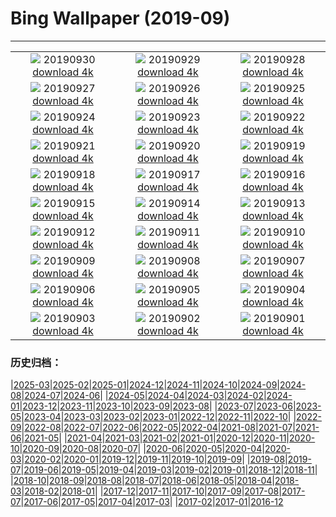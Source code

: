 # Bing Wallpaper (2019-09)
**************
| | | |
|:-:|:-:|:-:|
| ![](https://www.bing.com/th?id=OHR.DaxingPKX_EN-US3995932442_1920x1080.jpg) 20190930 [download 4k](https://www.bing.com/th?id=OHR.DaxingPKX_EN-US3995932442_UHD.jpg) | ![](https://www.bing.com/th?id=OHR.ClavijoLandscape_EN-US3832864269_1920x1080.jpg) 20190929 [download 4k](https://www.bing.com/th?id=OHR.ClavijoLandscape_EN-US3832864269_UHD.jpg) | ![](https://www.bing.com/th?id=OHR.HockingHills_EN-US3752812867_1920x1080.jpg) 20190928 [download 4k](https://www.bing.com/th?id=OHR.HockingHills_EN-US3752812867_UHD.jpg) |
| ![](https://www.bing.com/th?id=OHR.NankoweapGranaries_EN-US3648853544_1920x1080.jpg) 20190927 [download 4k](https://www.bing.com/th?id=OHR.NankoweapGranaries_EN-US3648853544_UHD.jpg) | ![](https://www.bing.com/th?id=OHR.KelpKeepers_EN-US5470053461_1920x1080.jpg) 20190926 [download 4k](https://www.bing.com/th?id=OHR.KelpKeepers_EN-US5470053461_UHD.jpg) | ![](https://www.bing.com/th?id=OHR.LofotenSurfing_EN-US2786067859_1920x1080.jpg) 20190925 [download 4k](https://www.bing.com/th?id=OHR.LofotenSurfing_EN-US2786067859_UHD.jpg) |
| ![](https://www.bing.com/th?id=OHR.UgandaGorilla_EN-US2620785147_1920x1080.jpg) 20190924 [download 4k](https://www.bing.com/th?id=OHR.UgandaGorilla_EN-US2620785147_UHD.jpg) | ![](https://www.bing.com/th?id=OHR.FeatherSerpent_EN-US2734435636_1920x1080.jpg) 20190923 [download 4k](https://www.bing.com/th?id=OHR.FeatherSerpent_EN-US2734435636_UHD.jpg) | ![](https://www.bing.com/th?id=OHR.LaMerceFireworks_EN-US2460264880_1920x1080.jpg) 20190922 [download 4k](https://www.bing.com/th?id=OHR.LaMerceFireworks_EN-US2460264880_UHD.jpg) |
| ![](https://www.bing.com/th?id=OHR.WallofPeace_EN-US2369061516_1920x1080.jpg) 20190921 [download 4k](https://www.bing.com/th?id=OHR.WallofPeace_EN-US2369061516_UHD.jpg) | ![](https://www.bing.com/th?id=OHR.ThePando_EN-US1263045290_1920x1080.jpg) 20190920 [download 4k](https://www.bing.com/th?id=OHR.ThePando_EN-US1263045290_UHD.jpg) | ![](https://www.bing.com/th?id=OHR.CommonLoon_EN-US1124304576_1920x1080.jpg) 20190919 [download 4k](https://www.bing.com/th?id=OHR.CommonLoon_EN-US1124304576_UHD.jpg) |
| ![](https://www.bing.com/th?id=OHR.Villarrica_EN-US0968684000_1920x1080.jpg) 20190918 [download 4k](https://www.bing.com/th?id=OHR.Villarrica_EN-US0968684000_UHD.jpg) | ![](https://www.bing.com/th?id=OHR.LibertyDetail_EN-US8653321844_1920x1080.jpg) 20190917 [download 4k](https://www.bing.com/th?id=OHR.LibertyDetail_EN-US8653321844_UHD.jpg) | ![](https://www.bing.com/th?id=OHR.MushroomMonth_EN-US8427258585_1920x1080.jpg) 20190916 [download 4k](https://www.bing.com/th?id=OHR.MushroomMonth_EN-US8427258585_UHD.jpg) |
| ![](https://www.bing.com/th?id=OHR.TheVochol_EN-US8201280174_1920x1080.jpg) 20190915 [download 4k](https://www.bing.com/th?id=OHR.TheVochol_EN-US8201280174_UHD.jpg) | ![](https://www.bing.com/th?id=OHR.ToothWalkingSeahorse_EN-US8055541483_1920x1080.jpg) 20190914 [download 4k](https://www.bing.com/th?id=OHR.ToothWalkingSeahorse_EN-US8055541483_UHD.jpg) | ![](https://www.bing.com/th?id=OHR.DroneGlobe_EN-US8460462558_1920x1080.jpg) 20190913 [download 4k](https://www.bing.com/th?id=OHR.DroneGlobe_EN-US8460462558_UHD.jpg) |
| ![](https://www.bing.com/th?id=OHR.MilkyWayCanyonlands_EN-US8182491072_1920x1080.jpg) 20190912 [download 4k](https://www.bing.com/th?id=OHR.MilkyWayCanyonlands_EN-US8182491072_UHD.jpg) | ![](https://www.bing.com/th?id=OHR.TowerofVoices_EN-US2297032194_1920x1080.jpg) 20190911 [download 4k](https://www.bing.com/th?id=OHR.TowerofVoices_EN-US2297032194_UHD.jpg) | ![](https://www.bing.com/th?id=OHR.TsavoGerenuk_EN-US8038094057_1920x1080.jpg) 20190910 [download 4k](https://www.bing.com/th?id=OHR.TsavoGerenuk_EN-US8038094057_UHD.jpg) |
| ![](https://www.bing.com/th?id=OHR.ArroyoGrande_EN-US7955557721_1920x1080.jpg) 20190909 [download 4k](https://www.bing.com/th?id=OHR.ArroyoGrande_EN-US7955557721_UHD.jpg) | ![](https://www.bing.com/th?id=OHR.SouthernYellow_EN-US7866720084_1920x1080.jpg) 20190908 [download 4k](https://www.bing.com/th?id=OHR.SouthernYellow_EN-US7866720084_UHD.jpg) | ![](https://www.bing.com/th?id=OHR.MountFanjing_EN-US7796798477_1920x1080.jpg) 20190907 [download 4k](https://www.bing.com/th?id=OHR.MountFanjing_EN-US7796798477_UHD.jpg) |
| ![](https://www.bing.com/th?id=OHR.ElMorro_EN-US7724975036_1920x1080.jpg) 20190906 [download 4k](https://www.bing.com/th?id=OHR.ElMorro_EN-US7724975036_UHD.jpg) | ![](https://www.bing.com/th?id=OHR.Tegallalang_EN-US7639545042_1920x1080.jpg) 20190905 [download 4k](https://www.bing.com/th?id=OHR.Tegallalang_EN-US7639545042_UHD.jpg) | ![](https://www.bing.com/th?id=OHR.Vessel_EN-US7566786118_1920x1080.jpg) 20190904 [download 4k](https://www.bing.com/th?id=OHR.Vessel_EN-US7566786118_UHD.jpg) |
| ![](https://www.bing.com/th?id=OHR.GuaitaTower_EN-US7498727693_1920x1080.jpg) 20190903 [download 4k](https://www.bing.com/th?id=OHR.GuaitaTower_EN-US7498727693_UHD.jpg) | ![](https://www.bing.com/th?id=OHR.DetroitIndustryMural_EN-US7421430527_1920x1080.jpg) 20190902 [download 4k](https://www.bing.com/th?id=OHR.DetroitIndustryMural_EN-US7421430527_UHD.jpg) | ![](https://www.bing.com/th?id=OHR.Castelbouc_EN-US7345047986_1920x1080.jpg) 20190901 [download 4k](https://www.bing.com/th?id=OHR.Castelbouc_EN-US7345047986_UHD.jpg) |

### 历史归档：

|[2025-03](/../2025-03/2025-03.md)|[2025-02](/../2025-02/2025-02.md)|[2025-01](/../2025-01/2025-01.md)|[2024-12](/../2024-12/2024-12.md)|[2024-11](/../2024-11/2024-11.md)|[2024-10](/../2024-10/2024-10.md)|[2024-09](/../2024-09/2024-09.md)|[2024-08](/../2024-08/2024-08.md)|[2024-07](/../2024-07/2024-07.md)|[2024-06](/../2024-06/2024-06.md)|
|[2024-05](/../2024-05/2024-05.md)|[2024-04](/../2024-04/2024-04.md)|[2024-03](/../2024-03/2024-03.md)|[2024-02](/../2024-02/2024-02.md)|[2024-01](/../2024-01/2024-01.md)|[2023-12](/../2023-12/2023-12.md)|[2023-11](/../2023-11/2023-11.md)|[2023-10](/../2023-10/2023-10.md)|[2023-09](/../2023-09/2023-09.md)|[2023-08](/../2023-08/2023-08.md)|
|[2023-07](/../2023-07/2023-07.md)|[2023-06](/../2023-06/2023-06.md)|[2023-05](/../2023-05/2023-05.md)|[2023-04](/../2023-04/2023-04.md)|[2023-03](/../2023-03/2023-03.md)|[2023-02](/../2023-02/2023-02.md)|[2023-01](/../2023-01/2023-01.md)|[2022-12](/../2022-12/2022-12.md)|[2022-11](/../2022-11/2022-11.md)|[2022-10](/../2022-10/2022-10.md)|
|[2022-09](/../2022-09/2022-09.md)|[2022-08](/../2022-08/2022-08.md)|[2022-07](/../2022-07/2022-07.md)|[2022-06](/../2022-06/2022-06.md)|[2022-05](/../2022-05/2022-05.md)|[2022-04](/../2022-04/2022-04.md)|[2021-08](/../2021-08/2021-08.md)|[2021-07](/../2021-07/2021-07.md)|[2021-06](/../2021-06/2021-06.md)|[2021-05](/../2021-05/2021-05.md)|
|[2021-04](/../2021-04/2021-04.md)|[2021-03](/../2021-03/2021-03.md)|[2021-02](/../2021-02/2021-02.md)|[2021-01](/../2021-01/2021-01.md)|[2020-12](/../2020-12/2020-12.md)|[2020-11](/../2020-11/2020-11.md)|[2020-10](/../2020-10/2020-10.md)|[2020-09](/../2020-09/2020-09.md)|[2020-08](/../2020-08/2020-08.md)|[2020-07](/../2020-07/2020-07.md)|
|[2020-06](/../2020-06/2020-06.md)|[2020-05](/../2020-05/2020-05.md)|[2020-04](/../2020-04/2020-04.md)|[2020-03](/../2020-03/2020-03.md)|[2020-02](/../2020-02/2020-02.md)|[2020-01](/../2020-01/2020-01.md)|[2019-12](/../2019-12/2019-12.md)|[2019-11](/../2019-11/2019-11.md)|[2019-10](/../2019-10/2019-10.md)|[2019-09](/2019-09.md)|
|[2019-08](/../2019-08/2019-08.md)|[2019-07](/../2019-07/2019-07.md)|[2019-06](/../2019-06/2019-06.md)|[2019-05](/../2019-05/2019-05.md)|[2019-04](/../2019-04/2019-04.md)|[2019-03](/../2019-03/2019-03.md)|[2019-02](/../2019-02/2019-02.md)|[2019-01](/../2019-01/2019-01.md)|[2018-12](/../2018-12/2018-12.md)|[2018-11](/../2018-11/2018-11.md)|
|[2018-10](/../2018-10/2018-10.md)|[2018-09](/../2018-09/2018-09.md)|[2018-08](/../2018-08/2018-08.md)|[2018-07](/../2018-07/2018-07.md)|[2018-06](/../2018-06/2018-06.md)|[2018-05](/../2018-05/2018-05.md)|[2018-04](/../2018-04/2018-04.md)|[2018-03](/../2018-03/2018-03.md)|[2018-02](/../2018-02/2018-02.md)|[2018-01](/../2018-01/2018-01.md)|
|[2017-12](/../2017-12/2017-12.md)|[2017-11](/../2017-11/2017-11.md)|[2017-10](/../2017-10/2017-10.md)|[2017-09](/../2017-09/2017-09.md)|[2017-08](/../2017-08/2017-08.md)|[2017-07](/../2017-07/2017-07.md)|[2017-06](/../2017-06/2017-06.md)|[2017-05](/../2017-05/2017-05.md)|[2017-04](/../2017-04/2017-04.md)|[2017-03](/../2017-03/2017-03.md)|
|[2017-02](/../2017-02/2017-02.md)|[2017-01](/../2017-01/2017-01.md)|[2016-12](/../2016-12/2016-12.md)
